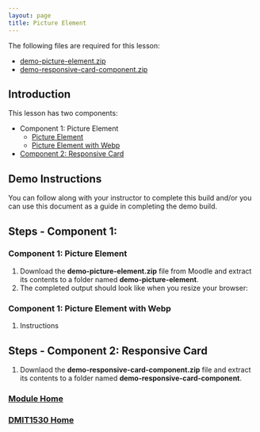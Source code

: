 ```yaml
---
layout: page
title: Picture Element
---
```

<style>
    .css-class{
        color: firebrick;
        font-weight: bold;
    }
    .html-class{
        color: blue;
        font-weight: bold;
    }
</style>

The following files are required for this lesson:
* [demo-picture-element.zip](files/demo-picture-element.zip)
* [demo-responsive-card-component.zip](files/demo-responsive-card-component.zip)

## Introduction
This lesson has two components:
* Component 1: Picture Element
  * [Picture Element](#picture)
  * [Picture Element with Webp](#webp)
* [Component 2: Responsive Card](#card)

## Demo Instructions
You can follow along with your instructor to complete this build and/or you can use this document as a guide in completing the demo build.

## Steps - Component 1:
### <a ID="picture">Component 1</a>: Picture Element
1.	Download the **demo-picture-element.zip** file from Moodle and extract its contents to a folder named **demo-picture-element**.
2.	The completed output should look like when you resize your browser:


### <a ID="webp">Component 1</a>: Picture Element with Webp
1. Instructions

## Steps - <a ID="card">Component 2</a>: Responsive Card
1. Downlaod the **demo-responsive-card-component.zip** file and extract its contents to a folder named **demo-responsive-card-component**.

### [Module Home](../module3.md)
### [DMIT1530 Home](../../)